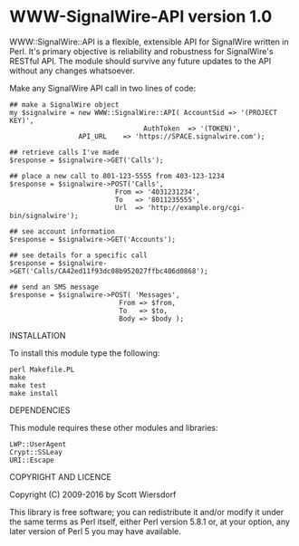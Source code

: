 WWW-SignalWire-API version 1.0
===========================

WWW::SignalWire::API is a flexible, extensible API for SignalWire written in
Perl. It's primary objective is reliability and robustness for
SignalWire's RESTful API. The module should survive any future updates to
the API without any changes whatsoever.

Make any SignalWire API call in two lines of code:

    ## make a SignalWire object
    my $signalwire = new WWW::SignalWire::API( AccountSid => '(PROJECT KEY)',
                                     AuthToken  => '(TOKEN)',
				     API_URL    => 'https://SPACE.signalwire.com');

    ## retrieve calls I've made
    $response = $signalwire->GET('Calls');

    ## place a new call to 801-123-5555 from 403-123-1234
    $response = $signalwire->POST('Calls',
                              From => '4031231234',
                              To   => '8011235555',
                              Url  => 'http://example.org/cgi-bin/signalwire');

    ## see account information
    $response = $signalwire->GET('Accounts');

    ## see details for a specific call
    $response = $signalwire->GET('Calls/CA42ed11f93dc08b952027ffbc406d0868');

    ## send an SMS message
    $response = $signalwire->POST( 'Messages',
                               From => $from,
                               To   => $to,
                               Body => $body );

INSTALLATION

To install this module type the following:

    perl Makefile.PL
    make
    make test
    make install

DEPENDENCIES

This module requires these other modules and libraries:

    LWP::UserAgent
    Crypt::SSLeay
    URI::Escape

COPYRIGHT AND LICENCE

Copyright (C) 2009-2016 by Scott Wiersdorf

This library is free software; you can redistribute it and/or modify
it under the same terms as Perl itself, either Perl version 5.8.1 or,
at your option, any later version of Perl 5 you may have available.
